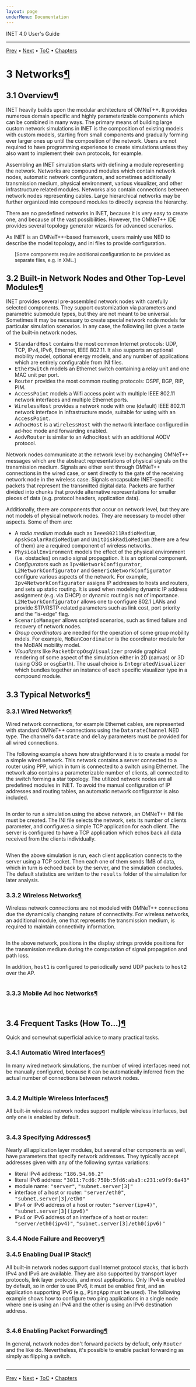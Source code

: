 ```yaml
---
layout: page
underMenu: Documentation
---
```




<div>INET 4.0 User's Guide<hr width='100%'></div>
<div class='oppnavbar'><a href="chap2.html">Prev</a> &#8226; <a href="chap4.html">Next</a> &#8226; <a href="toc.html#toc_3">ToC</a> &#8226; <a href="index.html">Chapters</a></div><h1><a name="cha:networks"></a>3 Networks<a class="headerlink" href="#cha:networks" title="Permalink to this headline">&para;</a></h1>


<h2><a name="sec:networks:overview"></a>3.1 Overview<a class="headerlink" href="#sec:networks:overview" title="Permalink to this headline">&para;</a></h2>


INET heavily builds upon the modular architecture of OMNeT++. It provides
numerous domain specific and highly parameterizable components which can be
combined in many ways. The primary means of building large custom network
simulations in INET is the composition of existing models with custom models,
starting from small components and gradually forming ever larger ones up until
the composition of the network. Users are not required to have programming
experience to create simulations unless they also want to implement
their own protocols, for example.

<p>Assembling an INET simulation starts with defining a module representing
the network. Networks are compound modules which contain network nodes,
automatic network configurators, and sometimes additionally transmission
medium, physical environment, various visualizer, and other infrastructure
related modules. Networks also contain connections between network nodes
representing cables. Large hierarchical networks may be further organized
into compound modules to directly express the hierarchy.

<p>There are no predefined networks in INET, because it is very easy to create
one, and because of the vast possibilities. However, the OMNeT++ IDE provides
several topology generator wizards for advanced scenarios.

<p>As INET is an OMNeT++-based framework, users mainly use NED to describe the
model topology, and ini files to provide configuration.<br><ul><font size='-1'>[Some
components require additional configuration to be provided as separate
files, e.g. in XML.]</font></li></ul>

<p><h2><a name="sec:networks:built-in-network-nodes-and-other-top-level-modules"></a>3.2 Built-in Network Nodes and Other Top-Level Modules<a class="headerlink" href="#sec:networks:built-in-network-nodes-and-other-top-level-modules" title="Permalink to this headline">&para;</a></h2>

<p>INET provides several pre-assembled network nodes with carefully selected
components. They support customization via parameters and parametric
submodule types, but they are not meant to be universal. Sometimes it may
be necessary to create special network node models for particular
simulation scenarios. In any case, the following list gives a taste of the
built-in network nodes.

<p><ul>
  <li> <tt>StandardHost</tt> contains the most common Internet protocols:
     UDP, TCP, IPv4, IPv6,
     Ethernet, IEEE 802.11. It also supports an
     optional mobility model, optional energy models, and any number of
     applications which are entirely configurable from INI files.</li>
  <li> <tt>EtherSwitch</tt> models an Ethernet switch containing
     a relay unit and one MAC unit per port.</li>
  <li> <tt>Router</tt> provides the most common routing protocols:
     OSPF, BGP, RIP, PIM.</li>
  <li> <tt>AccessPoint</tt> models a Wifi access point with multiple
     IEEE 802.11 network interfaces and multiple Ethernet
     ports.</li>
  <li> <tt>WirelessHost</tt> provides a network node with one (default)
     IEEE 802.11 network interface in infrastructure mode,
     suitable for using with an <tt>AccessPoint</tt>.</li>
  <li> <tt>AdhocHost</tt> is a <tt>WirelessHost</tt> with the network
     interface configured in ad-hoc mode and forwarding enabled.</li>
  <li> <tt>AodvRouter</tt> is similar to an <tt>AdhocHost</tt> with
     an additional AODV protocol.</li>
</ul>

<p>Network nodes communicate at the network level by exchanging OMNeT++ messages
which are the abstract representations of physical signals on the
transmission medium.  Signals are either sent through OMNeT++ connections
in the wired case, or sent directly to the gate of the receiving network node
in the wireless case. Signals encapsulate INET-specific packets that represent
the transmitted digital data. Packets are further divided into chunks that
provide alternative representations for smaller pieces of data (e.g.
protocol headers, application data).

<p>Additionally, there are components that occur on network level, but they
are not models of physical network nodes. They are necessary
to model other aspects. Some of them are:

<p><ul>
  <li> A <i>radio medium</i> module such as <tt>Ieee80211RadioMedium</tt>,
     <tt>ApskScalarRadioMedium</tt> and <tt>UnitDiskRadioMedium</tt>
     (there are a few of them) are a required component of wireless networks.</li>
  <li> <tt>PhysicalEnvironment</tt> models the effect of the physical
     environment (i.e. obstacles) on radio signal propagation. It is an
     optional component.</li>
  <li> <i>Configurators</i> such as <tt>Ipv4NetworkConfigurator</tt>,
     <tt>L2NetworkConfigurator</tt> and <tt>GenericNetworkConfigurator</tt>
     configure various aspects of the network. For example,
     <tt>Ipv4NetworkConfigurator</tt> assigns IP addresses
     to hosts and routers, and sets up static routing. It is used
     when modeling dynamic IP address assignment (e.g. via DHCP) or
     dynamic routing is not of importance. <tt>L2NetworkConfigurator</tt>
     allows one to configure 802.1 LANs and provide STP/RSTP-related
     parameters such as link cost, port priority and the &#8220;is-edge&#8221; flag.</li>
  <li> <tt>ScenarioManager</tt> allows scripted scenarios, such
     as timed failure and recovery of network nodes.</li>
  <li> <i>Group coordinators</i> are needed for the operation of some
     group mobility mdels. For example, <tt>MoBanCoordinator</tt> is
     the coordinator module for the MoBAN mobility model.</li>
  <li> <i>Visualizers</i> like <tt>PacketDropOsgVisualizer</tt> provide
     graphical rendering of some aspect of the simulation either in
     2D (canvas) or 3D (using OSG or osgEarth). The usual choice is
     <tt>IntegratedVisualizer</tt> which bundles together an instance
     of each specific visualizer type in a compound module.</li>
</ul>

<p><h2><a name="sec:networks:typical-networks"></a>3.3 Typical Networks<a class="headerlink" href="#sec:networks:typical-networks" title="Permalink to this headline">&para;</a></h2>

<p><h3><a name="sec:networks:wired-networks"></a>3.3.1 Wired Networks<a class="headerlink" href="#sec:networks:wired-networks" title="Permalink to this headline">&para;</a></h3>

<p>Wired network connections, for example Ethernet cables, are
represented with standard OMNeT++ connections using the
<tt>DatarateChannel</tt> NED type. The channel's <tt>datarate</tt> and
<tt>delay</tt> parameters must be provided for all wired connections.

<p>The following example shows how straightforward it is to create a model for
a simple wired network. This network contains a server connected to a router
using PPP, which in turn is connected to a switch using
Ethernet. The network also contains a parameterizable number of
clients, all connected to the switch forming a star topology. The utilized
network nodes are all predefined modules in INET. To avoid the manual
configuration of IP addresses and routing tables, an automatic network
configurator is also included.

<p><pre class="snippet" src="Snippets.ned" after="//!WiredNetworkExample" until="//!End"></pre>
<p>In order to run a simulation using the above network, an OMNeT++ INI file must
be created. The INI file selects the network, sets its number of clients
parameter, and configures a simple TCP application for each
client. The server is configured to have a TCP application which
echos back all data received from the clients individually.

<p><pre class="snippet" src="Snippets.ini" after="#!WiredNetworkConfigurationExample" until="#!End"></pre>
<p>When the above simulation is run, each client application connects to the
server using a TCP socket. Then each one of them sends 1MB of
data, which in turn is echoed back by the server, and the simulation
concludes. The default statistics are written to the <tt>results</tt>
folder of the simulation for later analysis.

<p><h3><a name="sec:networks:wireless-networks"></a>3.3.2 Wireless Networks<a class="headerlink" href="#sec:networks:wireless-networks" title="Permalink to this headline">&para;</a></h3>

<p>Wireless network connections are not modeled with OMNeT++ connections due the
dynamically changing nature of connectivity. For wireless networks, an
additional module, one that represents the transmission medium, is required to
maintain connectivity information.

<p><pre class="snippet" src="Snippets.ned" after="//!WirelessNetworkExample" until="//!End"></pre>
<p>In the above network, positions in the display strings provide 
positions for the transmission medium during the computation of 
signal propagation and path loss. 

<p>In addition, <tt>host1</tt> is configured to periodically send
UDP packets to <tt>host2</tt> over the AP.

<p><pre class="snippet" src="Snippets.ini" after="#!WirelessNetworkConfigurationExample" until="#!End"></pre>
<p>

<p><h3><a name="sec:networks:mobile-ad-hoc-networks"></a>3.3.3 Mobile Ad hoc Networks<a class="headerlink" href="#sec:networks:mobile-ad-hoc-networks" title="Permalink to this headline">&para;</a></h3>

<p><pre class="snippet" src="Snippets.ned" after="//!MobileAdhocNetworkExample" until="//!End"></pre>
<p><pre class="snippet" src="Snippets.ini" after="#!MobileAdhocNetworkConfigurationExample" until="#!End"></pre>
<p>
<h2><a name="sec:networks:frequent-tasks"></a>3.4 Frequent Tasks (How To...)<a class="headerlink" href="#sec:networks:frequent-tasks" title="Permalink to this headline">&para;</a></h2>

<p>Quick and somewhat superficial advice to many practical tasks.

<p><h3><a name="sec:networks:automatic-wired-interfaces"></a>3.4.1 Automatic Wired Interfaces<a class="headerlink" href="#sec:networks:automatic-wired-interfaces" title="Permalink to this headline">&para;</a></h3>

<p>In many wired network simulations, the number of wired interfaces need not
be manually configured, because it can be automatically inferred from the
actual number of connections between network nodes.

<p><pre class="snippet" src="Snippets.ned" after="//!AutomaticWiredInterfacesExample" until="//!End"></pre>
<p><h3><a name="sec:networks:multiple-wireless-interfaces"></a>3.4.2 Multiple Wireless Interfaces<a class="headerlink" href="#sec:networks:multiple-wireless-interfaces" title="Permalink to this headline">&para;</a></h3>

<p>All built-in wireless network nodes support multiple wireless interfaces,
but only one is enabled by default.

<p><pre class="snippet" src="Snippets.ini" after="#!MultipleWirelessInterfacesExample" until="#!End"></pre>
<p><h3><a name="sec:networks:specifying-addresses"></a>3.4.3 Specifying Addresses<a class="headerlink" href="#sec:networks:specifying-addresses" title="Permalink to this headline">&para;</a></h3>

<p>Nearly all application layer modules, but several other components as well,
have parameters that specify network addresses. They typically accept
addresses given with any of the following syntax variations:

<p><ul>
  <li> literal IPv4 address: <tt>"186.54.66.2"</tt></li>
  <li> literal IPv6 address: <tt>"3011:7cd6:750b:5fd6:aba3:c231:e9f9:6a43"</tt></li>
  <li> module name: <tt>"server"</tt>, <tt>"subnet.server[3]"</tt></li>
  <li> interface of a host or router: <tt>"server/eth0"</tt>, <tt>"subnet.server[3]/eth0"</tt></li>
  <li> IPv4 or IPv6 address of a host or router: <tt>"server(ipv4)"</tt>,
      <tt>"subnet.server[3](ipv6)"</tt></li>
  <li> IPv4 or IPv6 address of an interface of a host or router:
      <tt>"server/eth0(ipv4)"</tt>, <tt>"subnet.server[3]/eth0(ipv6)"</tt></li>
</ul>

<p><h3><a name="sec:networks:node-failure-and-recovery"></a>3.4.4 Node Failure and Recovery<a class="headerlink" href="#sec:networks:node-failure-and-recovery" title="Permalink to this headline">&para;</a></h3>

<p><h3><a name="sec:networks:enabling-dual-ip-stack"></a>3.4.5 Enabling Dual IP Stack<a class="headerlink" href="#sec:networks:enabling-dual-ip-stack" title="Permalink to this headline">&para;</a></h3>

<p>All built-in network nodes support dual Internet protocol stacks, that is
both IPv4 and IPv6 are available. They are also
supported by transport layer protocols, link layer protocols, and most
applications. Only IPv4 is enabled by default, so in order to
use IPv6, it must be enabled first, and an application
supporting IPv6 (e.g., <tt>PingApp</tt> must be used). The
following example shows how to configure two ping applications in a single
node where one is using an IPv4 and the other is using an
IPv6 destination address.

<p><pre class="snippet" src="Snippets.ini" after="#!DualStackExample" until="#!End"></pre>
<p><h3><a name="sec:networks:enabling-packet-forwarding"></a>3.4.6 Enabling Packet Forwarding<a class="headerlink" href="#sec:networks:enabling-packet-forwarding" title="Permalink to this headline">&para;</a></h3>

<p>In general, network nodes don't forward packets by default, only
<tt>Router</tt> and the like do. Nevertheless, it's possible to enable
packet forwarding as simply as flipping a switch.

<p><pre class="snippet" src="Snippets.ini" after="#!ForwardingExample" until="#!End"></pre>
<p>


<p><hr class='pgbr'><div class='oppnavbar'><a href="chap2.html">Prev</a> &#8226; <a href="chap4.html">Next</a> &#8226; <a href="toc.html#toc_3">ToC</a> &#8226; <a href="index.html">Chapters</a></div>
